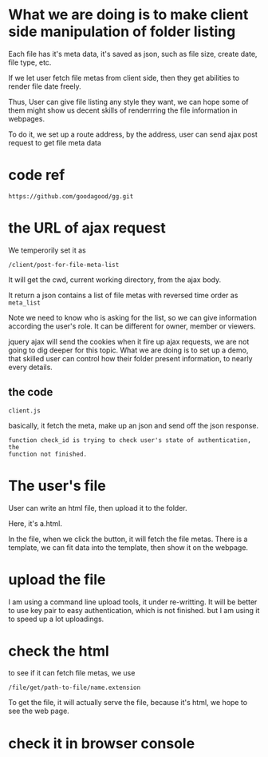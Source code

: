 
# What we are doing is to make client side manipulation of folder listing

Each file has it's meta data, it's saved as json, such as file size, create
date, file type, etc.

If we let user fetch file metas from client side, then they get abilities to
render file date freely.

Thus, User can give file listing any style they want, we can hope some of them
might show us decent skills of renderrring the file information in webpages.

To do it, we set up a route address, by the address, user can send ajax post
request to get file meta data

# code ref

	https://github.com/goodagood/gg.git

# the URL of ajax request

We temperorily set it as

    /client/post-for-file-meta-list

It will get the cwd, current working directory, from the ajax body.

It return a json contains a list of file metas with reversed time order as
`meta_list`

Note we need to know who is asking for the list, so we can give information
according the user's role.  It can be different for owner, member or viewers.

jquery ajax will send the cookies when it fire up ajax requests, we are not
going to dig deeper for this topic.  What we are doing is to set up a demo,
that skilled user can control how their folder present information, to nearly
every details.

## the code

    client.js

basically, it fetch the meta, make up an json and send off the json response.

    function check_id is trying to check user's state of authentication, the
    function not finished.


# The user's file

User can write an html file, then upload it to the folder. 

Here, it's a.html. 

In the file, when we click the button, it will fetch the file metas.  There
is a template, we can fit data into the template, then show it on the webpage.


# upload the file

I am using a command line upload tools, it under re-writting.  It will be
better to use key pair to easy authentication, which is not finished. but I am
using it to speed up a lot uploadings.

# check the html

to see if it can fetch file metas, we use

    /file/get/path-to-file/name.extension

To get the file, it will actually serve the file, because it's html, we hope
to see the web page.

# check it in browser console



<!--
    vim: set ft=markdown tw=78:
-->
